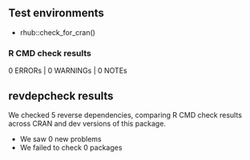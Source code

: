 ## Test environments
- rhub::check_for_cran()

### R CMD check results
0 ERRORs | 0 WARNINGs | 0 NOTEs

## revdepcheck results

We checked 5 reverse dependencies, comparing R CMD check results across CRAN and dev versions of this package.

 * We saw 0 new problems
 * We failed to check 0 packages

